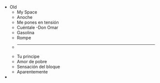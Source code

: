 - Old
	- My Space
	- Anoche
	- Me pones en tensión
	- Cuéntale -Don Omar
	- Gasolina
	- Rompe
	-
	  ---
	- Tu principe
	- Amor de pobre
	- Sensación del bloque
	- Aparentemente
-
